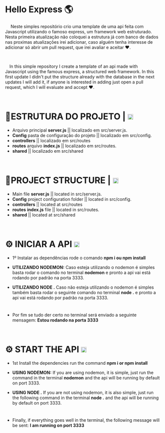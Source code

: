 # **Hello Express 🌎** #

<img src='https://raw.githubusercontent.com/pierrelapalu/icones-bandeiras-br-uf/master/dist/rounded/png-200/01-brasil-rounded.png' height="14em"/> Neste simples repositório crio uma template de uma api feita com Javascript utilizando o famoso express, um framework web estruturado. Nesta primeira atualização não coloquei  a estrutura já com banco de dados nas proximas atualizações irei adicionar, caso alguém tenha interesse de adicionar só abrir um pull request, que irei avaliar e aceitar ❤️.

<br>

<img src='https://camo.githubusercontent.com/dcd659b663d435f59bf584fbb29afa630abbb82506ce99982a7a0a0255fe0ea7/68747470733a2f2f63646e6a732e636c6f7564666c6172652e636f6d2f616a61782f6c6962732f666c61672d69636f6e2d6373732f332e332e302f666c6167732f3478332f75732e737667' height="14em">In this simple repository I create a template of an api made with Javascript using the famous express, a structured web framework. In this first update I didn't put the structure already with the database in the next updates I will add it, if anyone is interested in adding just open a pull request, which I will evaluate and accept ❤️.

<br>

# **📂ESTRUTURA DO PROJETO** | <img src='https://raw.githubusercontent.com/pierrelapalu/icones-bandeiras-br-uf/master/dist/rounded/png-200/01-brasil-rounded.png' height="18em"/> #

- Arquivo principal **server.js** || localizado em src/server.js.
- **Config** pasta de configuração do projeto || localizado em src/config.
- **controllers** || localizado em src/routes
- **routes** arquivo **index.js** || localizado em src/routes.
- **shared** || localizado em src/shared

<br>

# **📂PROJECT STRUCTURE** | <img src='https://camo.githubusercontent.com/dcd659b663d435f59bf584fbb29afa630abbb82506ce99982a7a0a0255fe0ea7/68747470733a2f2f63646e6a732e636c6f7564666c6172652e636f6d2f616a61782f6c6962732f666c61672d69636f6e2d6373732f332e332e302f666c6167732f3478332f75732e737667' height="18em"> # 

- Main file **server.js** || located in src/server.js.
- **Config** project configuration folder || located in src/config.
- **controllers** || located at src/routes
- **routes** **index.js** file || located in src/routes.
- **shared** || located at src/shared

<br>

# **⚙️ INICIAR A API** <img src='https://raw.githubusercontent.com/pierrelapalu/icones-bandeiras-br-uf/master/dist/rounded/png-200/01-brasil-rounded.png' height="18em"/>

- 1º Instalar as dependências rode o comando **npm i ou npm install**

- **UTILIZANDO NODEMON:** Caso esteja utilizando o nodemon é simples basta rodar o comando no terminal **nodemon** e pronto a api vai está rodando por padrão na porta 3333.

- **UTILIZANDO NODE .** Caso não esteja utilizando o nodemon é simples também basta rodar o seguinte comando no terminal **node .** e pronto a api vai está rodando por padrão na porta 3333.

#
- Por fim se tudo der certo no terminal será enviado a seguinte mensagem: **Estou rodando na porta 3333**

<br>

# **⚙️ START THE API** <img src='https://camo.githubusercontent.com/dcd659b663d435f59bf584fbb29afa630abbb82506ce99982a7a0a0255fe0ea7/68747470733a2f2f63646e6a732e636c6f7564666c6172652e636f6d2f616a61782f6c6962732f666c61672d69636f6e2d6373732f332e332e302f666c6167732f3478332f75732e737667' height="18em"/> #

- 1st Install the dependencies run the command **npm i or npm install**

- **USING NODEMON:** If you are using nodemon, it is simple, just run the command in the terminal **nodemon** and the api will be running by default on port 3333.

- **USING NODE .** If you are not using nodemon, it is also simple, just run the following command in the terminal **node .** and the api will be running by default on port 3333.

#
- Finally, if everything goes well in the terminal, the following message will be sent: **I am running on port 3333**
#

<br>


